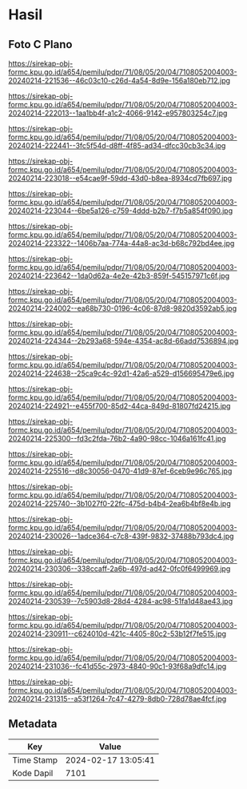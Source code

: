 # Hasil

## Foto C Plano

https://sirekap-obj-formc.kpu.go.id/a654/pemilu/pdpr/71/08/05/20/04/7108052004003-20240214-221536--46c03c10-c26d-4a54-8d9e-156a180eb712.jpg

https://sirekap-obj-formc.kpu.go.id/a654/pemilu/pdpr/71/08/05/20/04/7108052004003-20240214-222013--1aa1bb4f-a1c2-4066-9142-e957803254c7.jpg

https://sirekap-obj-formc.kpu.go.id/a654/pemilu/pdpr/71/08/05/20/04/7108052004003-20240214-222441--3fc5f54d-d8ff-4f85-ad34-dfcc30cb3c34.jpg

https://sirekap-obj-formc.kpu.go.id/a654/pemilu/pdpr/71/08/05/20/04/7108052004003-20240214-223018--e54cae9f-59dd-43d0-b8ea-8934cd7fb697.jpg

https://sirekap-obj-formc.kpu.go.id/a654/pemilu/pdpr/71/08/05/20/04/7108052004003-20240214-223044--6be5a126-c759-4ddd-b2b7-f7b5a854f090.jpg

https://sirekap-obj-formc.kpu.go.id/a654/pemilu/pdpr/71/08/05/20/04/7108052004003-20240214-223322--1406b7aa-774a-44a8-ac3d-b68c792bd4ee.jpg

https://sirekap-obj-formc.kpu.go.id/a654/pemilu/pdpr/71/08/05/20/04/7108052004003-20240214-223642--1da0d62a-4e2e-42b3-859f-545157971c6f.jpg

https://sirekap-obj-formc.kpu.go.id/a654/pemilu/pdpr/71/08/05/20/04/7108052004003-20240214-224002--ea68b730-0196-4c06-87d8-9820d3592ab5.jpg

https://sirekap-obj-formc.kpu.go.id/a654/pemilu/pdpr/71/08/05/20/04/7108052004003-20240214-224344--2b293a68-594e-4354-ac8d-66add7536894.jpg

https://sirekap-obj-formc.kpu.go.id/a654/pemilu/pdpr/71/08/05/20/04/7108052004003-20240214-224638--25ca9c4c-92d1-42a6-a529-d156695479e6.jpg

https://sirekap-obj-formc.kpu.go.id/a654/pemilu/pdpr/71/08/05/20/04/7108052004003-20240214-224921--e455f700-85d2-44ca-849d-81807fd24215.jpg

https://sirekap-obj-formc.kpu.go.id/a654/pemilu/pdpr/71/08/05/20/04/7108052004003-20240214-225300--fd3c2fda-76b2-4a90-98cc-1046a161fc41.jpg

https://sirekap-obj-formc.kpu.go.id/a654/pemilu/pdpr/71/08/05/20/04/7108052004003-20240214-225516--d8c30056-0470-41d9-87ef-6ceb9e96c765.jpg

https://sirekap-obj-formc.kpu.go.id/a654/pemilu/pdpr/71/08/05/20/04/7108052004003-20240214-225740--3b1027f0-22fc-475d-b4b4-2ea6b4bf8e4b.jpg

https://sirekap-obj-formc.kpu.go.id/a654/pemilu/pdpr/71/08/05/20/04/7108052004003-20240214-230026--1adce364-c7c8-439f-9832-37488b793dc4.jpg

https://sirekap-obj-formc.kpu.go.id/a654/pemilu/pdpr/71/08/05/20/04/7108052004003-20240214-230306--338ccaff-2a6b-497d-ad42-0fc0f6499969.jpg

https://sirekap-obj-formc.kpu.go.id/a654/pemilu/pdpr/71/08/05/20/04/7108052004003-20240214-230539--7c5903d8-28d4-4284-ac98-51fa1d48ae43.jpg

https://sirekap-obj-formc.kpu.go.id/a654/pemilu/pdpr/71/08/05/20/04/7108052004003-20240214-230911--c624010d-421c-4405-80c2-53b12f7fe515.jpg

https://sirekap-obj-formc.kpu.go.id/a654/pemilu/pdpr/71/08/05/20/04/7108052004003-20240214-231036--fc41d55c-2973-4840-90c1-93f68a9dfc14.jpg

https://sirekap-obj-formc.kpu.go.id/a654/pemilu/pdpr/71/08/05/20/04/7108052004003-20240214-231315--a53f1264-7c47-4279-8db0-728d78ae4fcf.jpg


## Metadata

| Key        | Value               |
| ---------- | ------------------- |
| Time Stamp | 2024-02-17 13:05:41 |
| Kode Dapil | 7101                |




